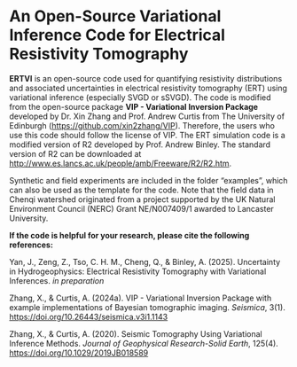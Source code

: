 # An Open-Source Variational Inference Code for Electrical Resistivity Tomography

**ERTVI** is an open-source code used for quantifying resistivity distributions and associated uncertainties in electrical resistivity tomography (ERT) using variational inference (especially SVGD or sSVGD). The code is modified from the open-source
package **VIP - Variational Inversion Package** developed by Dr. Xin Zhang and Prof. Andrew Curtis from The University of Edinburgh (https://github.com/xin2zhang/VIP). Therefore, the users who use this code should follow the license of VIP. The ERT
simulation code is a modified version of R2 developed by Prof. Andrew Binley. The standard version of R2 can be downloaded at http://www.es.lancs.ac.uk/people/amb/Freeware/R2/R2.htm. 

Synthetic and field experiments are included in the folder “examples”, which can also be used as the template for the code. Note that the field data in Chenqi watershed originated from a project supported by the UK Natural Environment Council (NERC)
Grant NE/N007409/1 awarded to Lancaster University.

**If the code is helpful for your research, please cite the following references:**

Yan, J., Zeng, Z., Tso, C. H. M., Cheng, Q., & Binley, A. (2025). Uncertainty in Hydrogeophysics: Electrical Resistivity Tomography with Variational Inferences. *in preparation*

Zhang, X., & Curtis, A. (2024a). VIP - Variational Inversion Package with example implementations of Bayesian tomographic imaging. *Seismica*, 3(1). https://doi.org/10.26443/seismica.v3i1.1143

Zhang, X., & Curtis, A. (2020). Seismic Tomography Using Variational Inference Methods. *Journal of Geophysical Research-Solid Earth*, 125(4). https://doi.org/10.1029/2019JB018589
